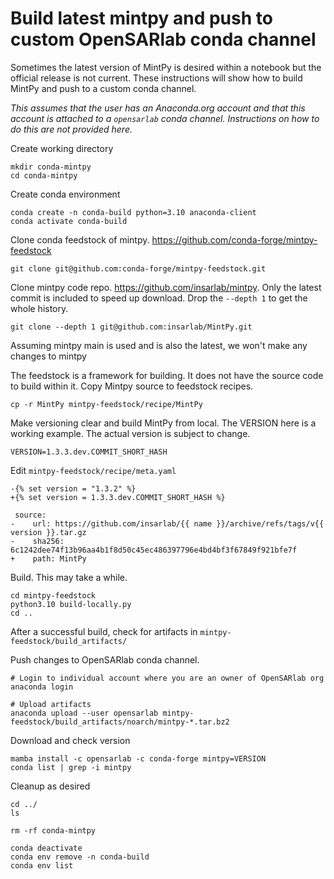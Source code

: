 # Build latest mintpy and push to custom OpenSARlab conda channel

Sometimes the latest version of MintPy is desired within a notebook but the official release is not current. These instructions will show how to build MintPy and push to a custom conda channel.

_This assumes that the user has an Anaconda.org account and that this account is attached to a `opensarlab` conda channel. Instructions on how to do this are not provided here._

Create working directory

```
mkdir conda-mintpy
cd conda-mintpy
```

Create conda environment

```
conda create -n conda-build python=3.10 anaconda-client
conda activate conda-build
```

Clone conda feedstock of mintpy. https://github.com/conda-forge/mintpy-feedstock

```
git clone git@github.com:conda-forge/mintpy-feedstock.git
```

Clone mintpy code repo. https://github.com/insarlab/mintpy. Only the latest commit is included to speed up download. Drop the `--depth 1` to get the whole history.

```
git clone --depth 1 git@github.com:insarlab/MintPy.git
```

Assuming mintpy main is used and is also the latest, we won't make any changes to mintpy

The feedstock is a framework for building. It does not have the source code to build within it. Copy Mintpy source to feedstock recipes.

```
cp -r MintPy mintpy-feedstock/recipe/MintPy
```

Make versioning clear and build MintPy from local. The VERSION here is a working example. The actual version is subject to change.

```
VERSION=1.3.3.dev.COMMIT_SHORT_HASH
```

Edit `mintpy-feedstock/recipe/meta.yaml` 

```
-{% set version = "1.3.2" %}
+{% set version = 1.3.3.dev.COMMIT_SHORT_HASH %}

 source:
-    url: https://github.com/insarlab/{{ name }}/archive/refs/tags/v{{ version }}.tar.gz
-    sha256: 6c1242dee74f13b96aa4b1f8d50c45ec486397796e4bd4bf3f67849f921bfe7f
+    path: MintPy
```

Build. This may take a while.

```
cd mintpy-feedstock
python3.10 build-locally.py
cd ..
```

After a successful build, check for artifacts in `mintpy-feedstock/build_artifacts/`

Push changes to OpenSARlab conda channel.

```
# Login to individual account where you are an owner of OpenSARlab org
anaconda login

# Upload artifacts
anaconda upload --user opensarlab mintpy-feedstock/build_artifacts/noarch/mintpy-*.tar.bz2
```

Download and check version

```
mamba install -c opensarlab -c conda-forge mintpy=VERSION
conda list | grep -i mintpy
```

Cleanup as desired

```
cd ../
ls

rm -rf conda-mintpy

conda deactivate
conda env remove -n conda-build
conda env list
```
